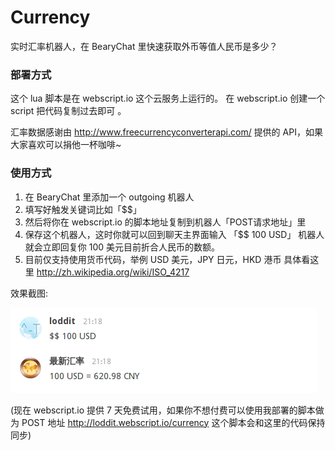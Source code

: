 # Currency #

实时汇率机器人，在 BearyChat 里快速获取外币等值人民币是多少？

### 部署方式 ###

这个 lua 脚本是在 webscript.io 这个云服务上运行的。
在 webscript.io 创建一个 script 把代码复制过去即可 。

汇率数据感谢由 http://www.freecurrencyconverterapi.com/ 提供的 API，如果大家喜欢可以捐他一杯咖啡~


### 使用方式 ###
1. 在 BearyChat 里添加一个 outgoing 机器人
2. 填写好触发关键词比如「$$」
3. 然后将你在 webscript.io 的脚本地址复制到机器人「POST请求地址」里
4. 保存这个机器人，这时你就可以回到聊天主界面输入 「$$ 100 USD」 机器人就会立即回复你 100 美元目前折合人民币的数额。
5. 目前仅支持使用货币代码，举例 USD 美元，JPY 日元，HKD 港币 具体看这里 http://zh.wikipedia.org/wiki/ISO_4217

效果截图:

![screenshot](currency.png)

(现在 webscript.io 提供 7 天免费试用，如果你不想付费可以使用我部署的脚本做为 POST 地址  http://loddit.webscript.io/currency 这个脚本会和这里的代码保持同步)
